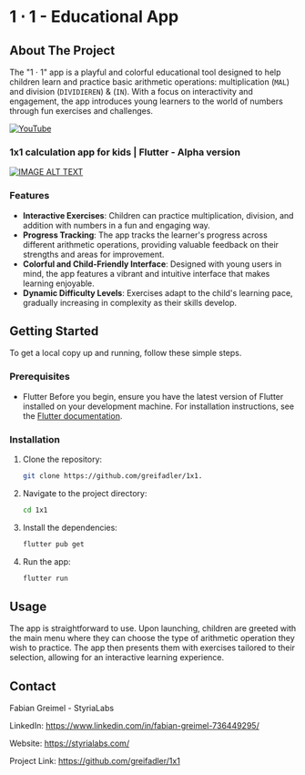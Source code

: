 # 1 ⋅ 1 - Educational App

## About The Project

The "1 ⋅ 1" app is a playful and colorful educational tool designed to help children learn and practice basic arithmetic operations: multiplication (`MAL`) and division (`DIVIDIEREN`) & (`IN`). With a focus on interactivity and engagement, the app introduces young learners to the world of numbers through fun exercises and challenges.

[![YouTube](https://img.icons8.com/color/48/000000/youtube-play.png)](YourYouTubeLinkHere) 
### 1x1 calculation app for kids | Flutter - Alpha version

[![IMAGE ALT TEXT](http://img.youtube.com/vi/fMI9V0vVe1s/0.jpg)](http://www.youtube.com/watch?v=fMI9V0vVe1s "Video Title")


### Features

- **Interactive Exercises**: Children can practice multiplication, division, and addition with numbers in a fun and engaging way.
- **Progress Tracking**: The app tracks the learner's progress across different arithmetic operations, providing valuable feedback on their strengths and areas for improvement.
- **Colorful and Child-Friendly Interface**: Designed with young users in mind, the app features a vibrant and intuitive interface that makes learning enjoyable.
- **Dynamic Difficulty Levels**: Exercises adapt to the child's learning pace, gradually increasing in complexity as their skills develop.

## Getting Started

To get a local copy up and running, follow these simple steps.

### Prerequisites

- Flutter
  Before you begin, ensure you have the latest version of Flutter installed on your development machine. For installation instructions, see the [Flutter documentation](https://flutter.dev/docs/get-started/install).

### Installation

1. Clone the repository:
   ```sh
   git clone https://github.com/greifadler/1x1.

2. Navigate to the project directory:
   ```sh
   cd 1x1

3. Install the dependencies:
   ```sh
   flutter pub get

4. Run the app:
   ```sh
   flutter run

## Usage

The app is straightforward to use. Upon launching, children are greeted with the main menu where they can choose the type of arithmetic operation they wish to practice. The app then presents them with exercises tailored to their selection, allowing for an interactive learning experience.

## Contact

Fabian Greimel - StyriaLabs

LinkedIn: https://www.linkedin.com/in/fabian-greimel-736449295/

Website: https://styrialabs.com/

Project Link: https://github.com/greifadler/1x1